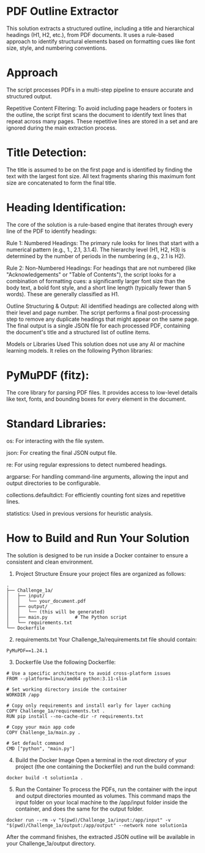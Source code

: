 # PDF Outline Extractor
This solution extracts a structured outline, including a title and hierarchical headings (H1, H2, etc.), from PDF documents. It uses a rule-based approach to identify structural elements based on formatting cues like font size, style, and numbering conventions.

# Approach
The script processes PDFs in a multi-step pipeline to ensure accurate and structured output.

Repetitive Content Filtering: To avoid including page headers or footers in the outline, the script first scans the document to identify text lines that repeat across many pages. These repetitive lines are stored in a set and are ignored during the main extraction process.

# Title Detection: 
The title is assumed to be on the first page and is identified by finding the text with the largest font size. All text fragments sharing this maximum font size are concatenated to form the final title.

# Heading Identification: 
The core of the solution is a rule-based engine that iterates through every line of the PDF to identify headings:

Rule 1: Numbered Headings: The primary rule looks for lines that start with a numerical pattern (e.g., 1., 2.1, 3.1.4). The hierarchy level (H1, H2, H3) is determined by the number of periods in the numbering (e.g., 2.1 is H2).

Rule 2: Non-Numbered Headings: For headings that are not numbered (like "Acknowledgements" or "Table of Contents"), the script looks for a combination of formatting cues: a significantly larger font size than the body text, a bold font style, and a short line length (typically fewer than 5 words). These are generally classified as H1.

Outline Structuring & Output: All identified headings are collected along with their level and page number. The script performs a final post-processing step to remove any duplicate headings that might appear on the same page. The final output is a single JSON file for each processed PDF, containing the document's title and a structured list of outline items.

Models or Libraries Used
This solution does not use any AI or machine learning models. It relies on the following Python libraries:

# PyMuPDF (fitz): 
The core library for parsing PDF files. It provides access to low-level details like text, fonts, and bounding boxes for every element in the document.

# Standard Libraries:

os: For interacting with the file system.

json: For creating the final JSON output file.

re: For using regular expressions to detect numbered headings.

argparse: For handling command-line arguments, allowing the input and output directories to be configurable.

collections.defaultdict: For efficiently counting font sizes and repetitive lines.

statistics: Used in previous versions for heuristic analysis.

# How to Build and Run Your Solution
The solution is designed to be run inside a Docker container to ensure a consistent and clean environment.

1. Project Structure
Ensure your project files are organized as follows:
```
.
├── Challenge_1a/
│   ├── input/
│   │   └── your_document.pdf
│   ├── output/
│   │   └── (this will be generated)
│   ├── main.py          # The Python script
│   └── requirements.txt
└── Dockerfile
```

2. requirements.txt
Your Challenge_1a/requirements.txt file should contain:
```
PyMuPDF==1.24.1
```

3. Dockerfile
Use the following Dockerfile:

```
# Use a specific architecture to avoid cross-platform issues
FROM --platform=linux/amd64 python:3.11-slim

# Set working directory inside the container
WORKDIR /app

# Copy only requirements and install early for layer caching
COPY Challenge_1a/requirements.txt .
RUN pip install --no-cache-dir -r requirements.txt

# Copy your main app code
COPY Challenge_1a/main.py .

# Set default command
CMD ["python", "main.py"]
```

4. Build the Docker Image
Open a terminal in the root directory of your project (the one containing the Dockerfile) and run the build command:
```
docker build -t solution1a .
```

5. Run the Container
To process the PDFs, run the container with the input and output directories mounted as volumes. This command maps the input folder on your local machine to the /app/input folder inside the container, and does the same for the output folder.

```
docker run --rm -v "$(pwd)/Challenge_1a/input:/app/input" -v "$(pwd)/Challenge_1a/output:/app/output" --network none solution1a
```


After the command finishes, the extracted JSON outline will be available in your Challenge_1a/output directory.
